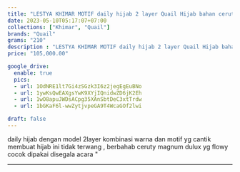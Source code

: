 ```yaml
---
title: "LESTYA KHIMAR MOTIF daily hijab 2 layer Quail Hijab bahan ceruty"
date: 2023-05-10T05:17:07+07:00
collections: ["Khimar", "Quail"]
brands: "Quail"
grams: "210"
description : "LESTYA KHIMAR MOTIF daily hijab 2 layer Quail Hijab bahan ceruty"
price: "105,000.00"

google_drive:
  enable: true
  pics:
  - url: 1OdNRE1lt7Gi4zSGzk3I6z2jegEgEuBNo
  - url: 1ywKsQwEAXgsYwK9XYjIQnidwZD6jK2Eh
  - url: 1wO8apuJWDsACpg35XAnSbtDeC3xtTrdw
  - url: 1bGKaF6l-wwZytjvpeGA9T4WcaGOf2lwi

draft: false
---
```


daily hijab dengan model 2layer  kombinasi warna dan motif yg cantik membuat hijab ini tidak terwang ,  berbahab ceruty magnum dulux yg flowy cocok dipakai disegala acara "

-----------    
 
